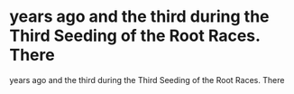 # years ago and the third during the Third Seeding of the Root Races. There

years ago and the third during the Third Seeding of the Root Races. There
